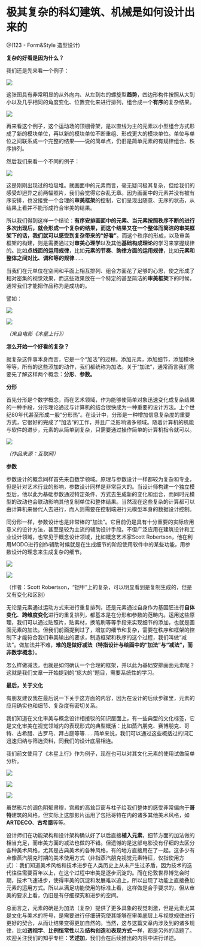 # 极其复杂的科幻建筑、机械是如何设计出来的
@(123 - Form&Style 造型设计)




**复杂的好看是因为什么？**

 

我们还是先来看一个例子：

![](http://ox55f9bg6.bkt.clouddn.com/2017-11-27-143558.jpg)

这张图具有非常明显的从外向内、从左到右的螺旋型**趋势**，四边形构件按照从大到小以及几乎相同的角度变化、位置变化来进行排列，组合成一个**有序**的复杂结果。

 

![](http://ox55f9bg6.bkt.clouddn.com/2017-11-27-143514.jpg)

再来看这个例子，这个运动场的顶棚骨架，是以直线为主的元素以小型组合方式形成了新的模块单位，再以新的模块单位不断重组、形成更大的模块单位。单位与单位之间联系成一个完整的结果——说的简单点，仍旧是简单元素的有规律组合、秩序排列。

 

然后我们来看一个不同的例子：

 

![](http://ox55f9bg6.bkt.clouddn.com/2017-11-27-143452.jpg)

这是刚刚出现过的垃圾堆。就画面中的元素而言，毫无疑问极其复杂，但给我们的感受却迥异之前两幅照片，我们会觉得它杂乱无章。因为画面中的元素并没有被有序安排，也没接受一个合理的**审美框架**的控制，它们呈现出随意、无序的状态，从结果上看并不能形成符合审美的结果。

 

所以我们得到这样一个结论：**有序安排画面中的元素、当元素按照秩序不断的进行多次出现后，就会形成一个复杂的结果，而这个结果又在一个整体而简洁的审美框架下的话，我们就可以感受到复杂带来的“好看”**。而这个秩序的形成，以及审美框架的构建，则是需要通过对**审美心理学**以及其他**基础构成理论**的学习来掌握规律的。比如**点线面的运用规律**，比如**元素的节奏**、**韵律方面的运用规律**，比如**元素和整体之间对比、调和等的规律**……

 

当我们在元单位在空间和平面上相互排列、组合方面花了足够的心思，使之形成了相对密集的视觉效果，而这些效果放在一个特定的甚至简洁的**审美框架**下的时候，通常我们才能把作品称为是成功的。

 

譬如：

![](http://ox55f9bg6.bkt.clouddn.com/2017-11-27-143501.jpg)

 

![](http://ox55f9bg6.bkt.clouddn.com/2017-11-27-143459.jpg)

*（来自电影《木星上行》）*

**怎么开始一个好看的复杂？**

就复杂这件事本身而言，它是一个“加法”的过程。添加元素，添加细节，添加模块等等，所有的这些添加的动作，我们都统称为加法。关于“加法”，通常而言我们需要先了解这样两个概念：**分形**、**参数。**

 

**分形**

首先分形是个数学概念，而在艺术领域，作为能够使简单对象迅速变化成复杂结果的一种手段，分形理论通过与计算机的结合很快成为一种重要的设计方法。上个世纪80年代甚至形成一股“分形热”。在设计中，分形是一种增加信息复杂度的重要方式，它很好的完成了“加法”的工作，并且广泛影响诸多领域。随着计算机的机能与软件的进步，元素的从简单到复杂，只需要通过操作简单的计算机指令就可以。

![](http://ox55f9bg6.bkt.clouddn.com/2017-11-27-143504.jpg)

*（作品来源：互联网）*

 

**参数**

参数设计的概念同样首先来自数学领域。原理与参数设计一样都较为复杂和专业，但是针对艺术行业的影响，参数设计同样是非常巨大的。当设计师构建一个独立模型后，他以此为基础参数通过特定条件、方式去生成新的变化和组合，而同时元模型的改动也会联动影响其他复制单位和整体结果。当然现在这些复杂的计算都可以由计算机来替代人去进行，而人则需要在控制端进行元模型本身的数据设计控制。

 

同分形一样，参数设计也是非常棒的“加法”。它目前仍是具有十分重要的实际应用意义的设计方法，甚至是较为主流的辅助设计手段。不但广泛应用在建筑设计和工业设计领域，也常见于概念设计领域，比如概念艺术家Scott
Robertson，他在利用MODO进行创作辅助时候就是在生成细节的阶段使用软件中的某些功能，用参数设计的理念来生成复杂的细节。

 

![](http://ox55f9bg6.bkt.clouddn.com/2017-11-27-143509.jpg)

 

![](http://ox55f9bg6.bkt.clouddn.com/2017-11-27-143601.jpg)

（作者：Scott
Robertson，“铠甲”上的复杂，可以明显看到是复制生成的，但是又有变化和区别）
 

无论是元素通过运动方式来进行重复排列，还是元素通过自身作为基因胚进行**自体变化**、**跨维度变化**进行的重复排列，都基本是在分形和参数的范畴内。运用这些原理，我们可以通过贴照片，贴素材，换笔刷等等手段来实现细节的添加，也就是画面元素的加法。但我们前面提到过了，增加的细节和复杂，需要在秩序和框架的控制下才能符合我们审美输出的要求，制造框架和秩序的这个过程，我们叫做“减法”。做加法并不难，**难的是做好减法（**特指设计与绘画中的“加法”与“减法”，而非数学概念**）**。

怎么样做减法，也就是如何确认一个合理的框架，并以此为基础安排画面元素呢？这就是我们文章一开始提到的“庞大的”题目，需要系统性的学习。

**最后，关于文化**

 
有朋友建议我在最后说一下关于这方面的内容，因为在设计的后续步骤里，元素的应用确实也和细节、复杂度有密切关系。

我们知道在文化审美与概念设计相接驳的知识层面上，有一些典型的文化标签，它是文化审美在视觉领域内的表现形式的典型概括：比如蒸汽朋克、赛博朋克、哥特、古希腊、古罗马、拜占庭等等……简单来说，我们可以通过这些概括过的词汇迅速归纳与筛选资料，同我们的设计底层相连。

我们前文使用了《木星上行》作为例子，现在也可以对其文化元素的使用试做简单分析。

 

![](http://ox55f9bg6.bkt.clouddn.com/2017-11-27-143457.jpg)

 

![](http://ox55f9bg6.bkt.clouddn.com/2017-11-27-143507.jpg)

 

![](http://ox55f9bg6.bkt.clouddn.com/2017-11-27-143450.jpg)

虽然影片的调色阴郁肃穆，宫殿的高耸巨窗与柱子给我们整体的感受非常偏向于**哥特**建筑的风格，但实际上这部影片运用了包括哥特在内的诸多其他美术风格，如**ARTDECO**、**古希腊**等等。

 

设计师们在功能架构和设计架构确认好了以后直接**植入元素**，细节方面的加法做的相当充足，而审美方面的减法也做的不错。但遗憾的是这部电影没有仔细的去区分各种美术风格，尤其是古典美术的各种风格，有的地方直接用在了一起。这多少有点像蒸汽朋克时期的美术使用方式（非指蒸汽朋克视觉元素特征，仅指使用方式）：我们知道美术风格和技术进步在人类历史上从未产生过矛盾，因为技术的迭代往往需要百年以上，在这个过程中审美是逐步沉淀的。而在伦敦世界博览会时期，技术飞速进步，使得审美的沉淀和发展难以追上，所以出现了功能上直接叠加元素的运用方式。所以从满足功能使用的标准上看，这样做是合乎要求的，但从审美的要求上看，仍旧是有仔细探究和进步的空间。

 

总而言之，元素的确是为加法（复杂）提供了更多具象的视觉刺激，但是元素尤其是文化与美术的符号，是需要进行仔细研究使其能够在审美底层上与视觉规律进行更好的契合，从而让结果变得更加自然的。当然，这与这篇文章内涉及到的诸多规律，比如**透视学**、**比例恒常性**以及**结构创造**和**表现方式**一样，都是另外的话题了。欢迎关注我们的知乎专栏：**艺述加**，我们会在后续推出的内容中进行详述。
